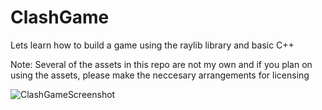 # ClashGame
Lets learn how to build a game using the raylib library and basic C++

Note: Several of the assets in this repo are not my own and if you plan on using the assets, please make the neccesary arrangements for licensing

![ClashGameScreenshot](https://user-images.githubusercontent.com/62030323/206942557-f6a768e7-3f5b-44c6-914a-f170a23a86df.jpg)
